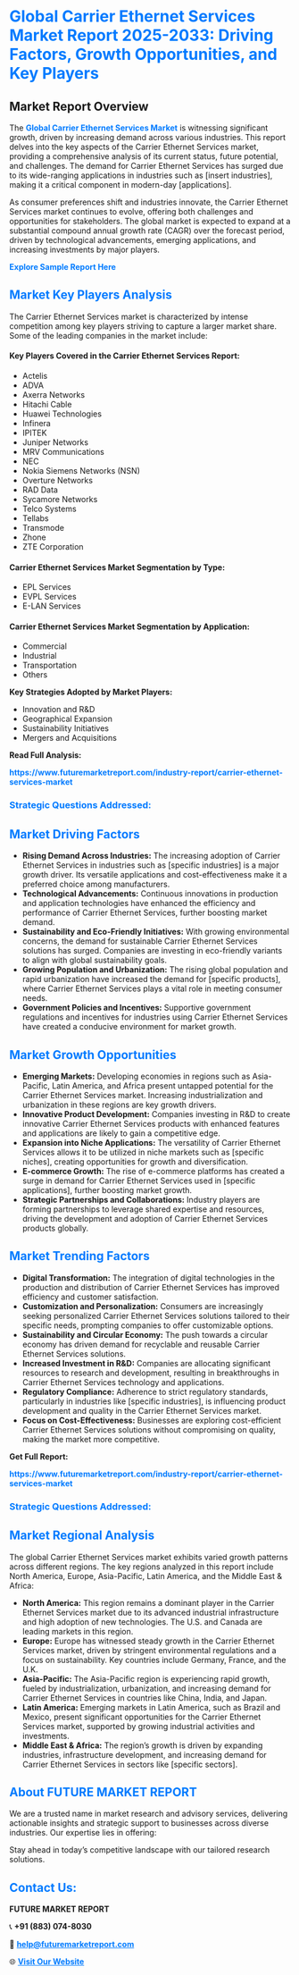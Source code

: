 <h1 style="color: #007BFF;">Global Carrier Ethernet Services Market Report 2025-2033: Driving Factors, Growth Opportunities, and Key Players</h1>

<section id="overview">
<h2>Market Report Overview</h2>
<p>The <a href="https://www.futuremarketreport.com/industry-report/carrier-ethernet-services-market" style="color: #007BFF; text-decoration: none;"><strong>Global Carrier Ethernet Services Market</strong></a> is witnessing significant growth, driven by increasing demand across various industries. This report delves into the key aspects of the Carrier Ethernet Services market, providing a comprehensive analysis of its current status, future potential, and challenges. The demand for Carrier Ethernet Services has surged due to its wide-ranging applications in industries such as [insert industries], making it a critical component in modern-day [applications].</p>
<p>As consumer preferences shift and industries innovate, the Carrier Ethernet Services market continues to evolve, offering both challenges and opportunities for stakeholders. The global market is expected to expand at a substantial compound annual growth rate (CAGR) over the forecast period, driven by technological advancements, emerging applications, and increasing investments by major players.</p>
</section>

<section id="overview">
<p><a href="https://www.futuremarketreport.com/request-sample/reportId=53284" style="color: #007BFF; text-decoration: none;"><strong>Explore Sample Report Here</strong></a></p>
</section>

<section id="key-players">
<h2 style="color: #007BFF;">Market Key Players Analysis</h2>
<p>The Carrier Ethernet Services market is characterized by intense competition among key players striving to capture a larger market share. Some of the leading companies in the market include:</p>
<h4>Key Players Covered in the Carrier Ethernet Services Report:</h4>
<ul><li>Actelis</li><li>ADVA</li><li>Axerra Networks</li><li>Hitachi Cable</li><li>Huawei Technologies</li><li>Infinera</li><li>IPITEK</li><li>Juniper Networks</li><li>MRV Communications</li><li>NEC</li><li>Nokia Siemens Networks (NSN)</li><li>Overture Networks</li><li>RAD Data</li><li>Sycamore Networks</li><li>Telco Systems</li><li>Tellabs</li><li>Transmode</li><li>Zhone</li><li>ZTE Corporation</li></ul>
<h4>Carrier Ethernet Services Market Segmentation by Type:</h4>
<ul><li>EPL Services</li><li>EVPL Services</li><li>E-LAN Services</li></ul>

<h4>Carrier Ethernet Services Market Segmentation by Application:</h4>
<ul><li>Commercial</li><li>Industrial</li><li>Transportation</li><li>Others</li></ul>
<p><strong>Key Strategies Adopted by Market Players:</strong></p>
<ul>
<li>Innovation and R&D</li>
<li>Geographical Expansion</li>
<li>Sustainability Initiatives</li>
<li>Mergers and Acquisitions</li>
</ul>
</section>

<section>
<p><strong>Read Full Analysis: </strong></p><a href="https://www.futuremarketreport.com/industry-report/carrier-ethernet-services-market" style="color: #007BFF; text-decoration: none;"><strong>https://www.futuremarketreport.com/industry-report/carrier-ethernet-services-market</strong></a>
<h3 style="color: #007BFF;">Strategic Questions Addressed:</h3>
</section>

<section id="driving-factors">
<h2 style="color: #007BFF;">Market Driving Factors</h2>
<ul>
<li><strong>Rising Demand Across Industries:</strong> The increasing adoption of Carrier Ethernet Services in industries such as [specific industries] is a major growth driver. Its versatile applications and cost-effectiveness make it a preferred choice among manufacturers.</li>
<li><strong>Technological Advancements:</strong> Continuous innovations in production and application technologies have enhanced the efficiency and performance of Carrier Ethernet Services, further boosting market demand.</li>
<li><strong>Sustainability and Eco-Friendly Initiatives:</strong> With growing environmental concerns, the demand for sustainable Carrier Ethernet Services solutions has surged. Companies are investing in eco-friendly variants to align with global sustainability goals.</li>
<li><strong>Growing Population and Urbanization:</strong> The rising global population and rapid urbanization have increased the demand for [specific products], where Carrier Ethernet Services plays a vital role in meeting consumer needs.</li>
<li><strong>Government Policies and Incentives:</strong> Supportive government regulations and incentives for industries using Carrier Ethernet Services have created a conducive environment for market growth.</li>
</ul>
</section>

<section id="growth-opportunities">
<h2 style="color: #007BFF;">Market Growth Opportunities</h2>
<ul>
<li><strong>Emerging Markets:</strong> Developing economies in regions such as Asia-Pacific, Latin America, and Africa present untapped potential for the Carrier Ethernet Services market. Increasing industrialization and urbanization in these regions are key growth drivers.</li>
<li><strong>Innovative Product Development:</strong> Companies investing in R&D to create innovative Carrier Ethernet Services products with enhanced features and applications are likely to gain a competitive edge.</li>
<li><strong>Expansion into Niche Applications:</strong> The versatility of Carrier Ethernet Services allows it to be utilized in niche markets such as [specific niches], creating opportunities for growth and diversification.</li>
<li><strong>E-commerce Growth:</strong> The rise of e-commerce platforms has created a surge in demand for Carrier Ethernet Services used in [specific applications], further boosting market growth.</li>
<li><strong>Strategic Partnerships and Collaborations:</strong> Industry players are forming partnerships to leverage shared expertise and resources, driving the development and adoption of Carrier Ethernet Services products globally.</li>
</ul>
</section>

<section id="trending-factors">
<h2 style="color: #007BFF;">Market Trending Factors</h2>
<ul>
<li><strong>Digital Transformation:</strong> The integration of digital technologies in the production and distribution of Carrier Ethernet Services has improved efficiency and customer satisfaction.</li>
<li><strong>Customization and Personalization:</strong> Consumers are increasingly seeking personalized Carrier Ethernet Services solutions tailored to their specific needs, prompting companies to offer customizable options.</li>
<li><strong>Sustainability and Circular Economy:</strong> The push towards a circular economy has driven demand for recyclable and reusable Carrier Ethernet Services solutions.</li>
<li><strong>Increased Investment in R&D:</strong> Companies are allocating significant resources to research and development, resulting in breakthroughs in Carrier Ethernet Services technology and applications.</li>
<li><strong>Regulatory Compliance:</strong> Adherence to strict regulatory standards, particularly in industries like [specific industries], is influencing product development and quality in the Carrier Ethernet Services market.</li>
<li><strong>Focus on Cost-Effectiveness:</strong> Businesses are exploring cost-efficient Carrier Ethernet Services solutions without compromising on quality, making the market more competitive.</li>
</ul>
</section>

<section>
<p><strong>Get Full Report: </strong></p><a href="https://www.futuremarketreport.com/industry-report/carrier-ethernet-services-market" style="color: #007BFF; text-decoration: none;"><strong>https://www.futuremarketreport.com/industry-report/carrier-ethernet-services-market</strong></a>
<h3 style="color: #007BFF;">Strategic Questions Addressed:</h3>
</section>


<section id="regional-analysis">
<h2 style="color: #007BFF;">Market Regional Analysis</h2>
<p>The global Carrier Ethernet Services market exhibits varied growth patterns across different regions. The key regions analyzed in this report include North America, Europe, Asia-Pacific, Latin America, and the Middle East & Africa:</p>
<ul>
<li><strong>North America:</strong> This region remains a dominant player in the Carrier Ethernet Services market due to its advanced industrial infrastructure and high adoption of new technologies. The U.S. and Canada are leading markets in this region.</li>
<li><strong>Europe:</strong> Europe has witnessed steady growth in the Carrier Ethernet Services market, driven by stringent environmental regulations and a focus on sustainability. Key countries include Germany, France, and the U.K.</li>
<li><strong>Asia-Pacific:</strong> The Asia-Pacific region is experiencing rapid growth, fueled by industrialization, urbanization, and increasing demand for Carrier Ethernet Services in countries like China, India, and Japan.</li>
<li><strong>Latin America:</strong> Emerging markets in Latin America, such as Brazil and Mexico, present significant opportunities for the Carrier Ethernet Services market, supported by growing industrial activities and investments.</li>
<li><strong>Middle East & Africa:</strong> The region’s growth is driven by expanding industries, infrastructure development, and increasing demand for Carrier Ethernet Services in sectors like [specific sectors].</li>
</ul>
</section>

<footer>
<h2 style="color: #007BFF;">About FUTURE MARKET REPORT</h2>
<p>We are a trusted name in market research and advisory services, delivering actionable insights and strategic support to businesses across diverse industries. Our expertise lies in offering:</p>

<p>Stay ahead in today’s competitive landscape with our tailored research solutions.</p>

<h2 style="color: #007BFF;">Contact Us:</h2>
<p><strong>FUTURE MARKET REPORT</strong></p>
<p>📞 <strong>+91 (883) 074-8030</strong></p>
<p>📧 <strong><a href="mailto:help@futuremarketreport.com" style="color: #007BFF;">help@futuremarketreport.com</a></strong></p>
<p>🌐 <strong><a href="https://www.futuremarketreport.com/" style="color: #007BFF;">Visit Our Website</a></strong></p>
</footer>
